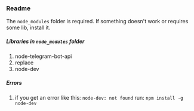 ### Readme
The `node_modules` folder is required. If something doesn't work or requires some lib, install it.
##### Libraries in `node_modules` folder
1. node-telegram-bot-api
2. replace
3. node-dev

##### Errors
1. if you get an error like this: `node-dev: not found` run: `npm install -g node-dev`

